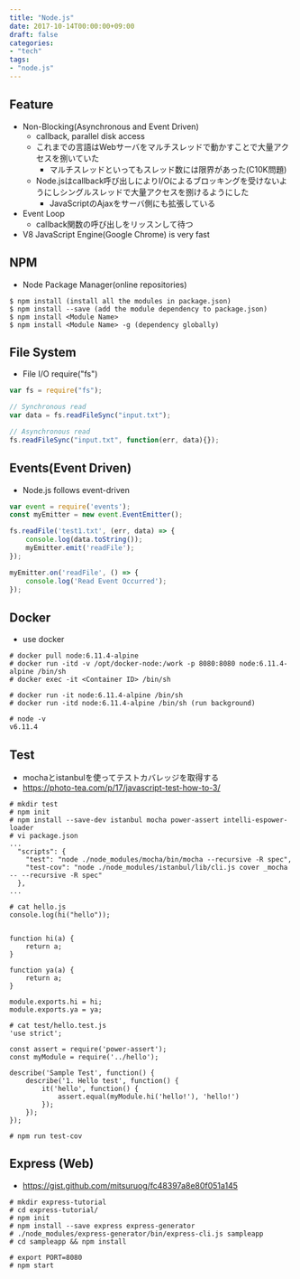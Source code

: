 ```yaml
---
title: "Node.js"
date: 2017-10-14T00:00:00+09:00
draft: false
categories:
- "tech"
tags:
- "node.js"
---
```


## Feature
* Non-Blocking(Asynchronous and Event Driven)
  * callback, parallel disk access
  * これまでの言語はWebサーバをマルチスレッドで動かすことで大量アクセスを捌いていた
    * マルチスレッドといってもスレッド数には限界があった(C10K問題)
  * Node.jsはcallback呼び出しによりI/Oによるブロッキングを受けないようにしシングルスレッドで大量アクセスを捌けるようにした
    * JavaScriptのAjaxをサーバ側にも拡張している
* Event Loop
  * callback関数の呼び出しをリッスンして待つ
* V8 JavaScript Engine(Google Chrome) is very fast


## NPM
* Node Package Manager(online repositories)

```shell
$ npm install (install all the modules in package.json)
$ npm install --save (add the module dependency to package.json)
$ npm install <Module Name>
$ npm install <Module Name> -g (dependency globally)
```


## File System
* File I/O require("fs")

```javascript
var fs = require("fs");

// Synchronous read
var data = fs.readFileSync("input.txt");

// Asynchronous read
fs.readFileSync("input.txt", function(err, data){});
```

## Events(Event Driven)
* Node.js follows event-driven

```javascript
var event = require('events');
const myEmitter = new event.EventEmitter();

fs.readFile('test1.txt', (err, data) => {
    console.log(data.toString());
    myEmitter.emit('readFile');
});

myEmitter.on('readFile', () => {
    console.log('Read Event Occurred');
});
```


## Docker
* use docker

```shell
# docker pull node:6.11.4-alpine
# docker run -itd -v /opt/docker-node:/work -p 8080:8080 node:6.11.4-alpine /bin/sh
# docker exec -it <Container ID> /bin/sh

# docker run -it node:6.11.4-alpine /bin/sh
# docker run -itd node:6.11.4-alpine /bin/sh (run background)

# node -v
v6.11.4
```


## Test
* mochaとistanbulを使ってテストカバレッジを取得する
* https://photo-tea.com/p/17/javascript-test-how-to-3/

```
# mkdir test
# npm init
# npm install --save-dev istanbul mocha power-assert intelli-espower-loader
# vi package.json
...
  "scripts": {
    "test": "node ./node_modules/mocha/bin/mocha --recursive -R spec",
    "test-cov": "node ./node_modules/istanbul/lib/cli.js cover _mocha -- --recursive -R spec"
  },
...

# cat hello.js
console.log(hi("hello"));


function hi(a) {
    return a;
}

function ya(a) {
    return a;
}

module.exports.hi = hi;
module.exports.ya = ya;

# cat test/hello.test.js
'use strict';

const assert = require('power-assert');
const myModule = require('../hello');

describe('Sample Test', function() {
    describe('1. Hello test', function() {
        it('hello', function() {
            assert.equal(myModule.hi('hello!'), 'hello!')
        });
    });
});

# npm run test-cov
```


## Express (Web)
* https://gist.github.com/mitsuruog/fc48397a8e80f051a145

```shell
# mkdir express-tutorial
# cd express-tutorial/
# npm init
# npm install --save express express-generator
# ./node_modules/express-generator/bin/express-cli.js sampleapp
# cd sampleapp && npm install

# export PORT=8080
# npm start
```